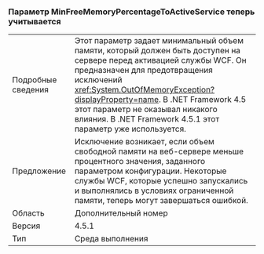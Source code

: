### <a name="minfreememorypercentagetoactiveservice-is-now-respected"></a>Параметр MinFreeMemoryPercentageToActiveService теперь учитывается

|   |   |
|---|---|
|Подробные сведения|Этот параметр задает минимальный объем памяти, который должен быть доступен на сервере перед активацией службы WCF. Он предназначен для предотвращения исключений <xref:System.OutOfMemoryException?displayProperty=name>. В .NET Framework 4.5 этот параметр не оказывал никакого влияния. В .NET Framework 4.5.1 этот параметр уже используется.|
|Предложение|Исключение возникает, если объем свободной памяти на веб-сервере меньше процентного значения, заданного параметром конфигурации. Некоторые службы WCF, которые успешно запускались и выполнялись в условиях ограниченной памяти, теперь могут завершаться ошибкой.|
|Область|Дополнительный номер|
|Версия|4.5.1|
|Тип|Среда выполнения|

